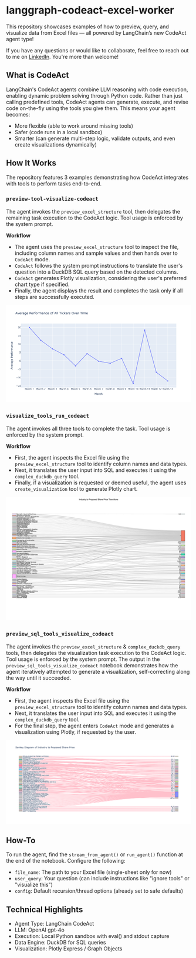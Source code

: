 # langgraph-codeact-excel-worker

This repository showcases examples of how to preview, query, and visualize data from Excel files — all powered by LangChain’s new CodeAct agent type!

If you have any questions or would like to collaborate, feel free to reach out to me on [LinkedIn](https://www.linkedin.com/in/jenya-stoeva-60477249/). You're more than welcome!

## What is CodeAct

LangChain's CodeAct agents combine LLM reasoning with code execution, enabling dynamic problem solving through Python code. Rather than just calling predefined tools, CodeAct agents can generate, execute, and revise code on-the-fly using the tools you give them. This means your agent becomes:

* More flexible (able to work around missing tools)
* Safer (code runs in a local sandbox)
* Smarter (can generate multi-step logic, validate outputs, and even create visualizations dynamically)


## How It Works

The repository features 3 examples demonstrating how CodeAct integrates with tools to perform tasks end-to-end.


### ```preview-tool-visualize-codeact```

The agent invokes the ```preview_excel_structure``` tool, then delegates the remaining task execution to the CodeAct logic. Tool usage is enforced by the system prompt.

**Workflow**

* The agent uses the ```preview_excel_structure``` tool to inspect the file, including column names and sample values and then hands over to ```CodeAct``` mode.
* ```CodeAct``` follows the system prompt instructions to translate the user's question into a DuckDB SQL query based on the detected columns.
* ```CodeAct``` generates Plotly visualization, considering the user's preferred chart type if specified.
* Finally, the agent displays the result and completes the task only if all steps are successfully executed.

![preview-tool-visualize-codeact visualization](preview-tool-visualize-codeact.png)


### ```visualize_tools_run_codeact```

The agent invokes all three tools to complete the task. Tool usage is enforced by the system prompt.

**Workflow**

* First, the agent inspects the Excel file using the ```preview_excel_structure``` tool to identify column names and data types.
* Next, it translates the user input into SQL and executes it using the ```complex_duckdb_query``` tool.
* Finally, if a visualization is requested or deemed useful, the agent uses ```create_visualization``` tool to generate Plotly chart.

![visualize_tools_run_codeact visualization](visualize_tools_run_codeact.png)

### ```preview_sql_tools_visualize_codeact```

The agent invokes the ```preview_excel_structure``` & ```complex_duckdb_query``` tools, then delegates the visualization task execution to the CodeAct logic. Tool usage is enforced by the system prompt.
The output in the ```preview_sql_tools_visualize_codeact``` notebook demonstrates how the agent iteratively attempted to generate a visualization, self-correcting along the way until it succeeded.

**Workflow**

* First, the agent inspects the Excel file using the ```preview_excel_structure``` tool to identify column names and data types.
* Next, it translates the user input into SQL and executes it using the ```complex_duckdb_query``` tool. 
* For the final step, the agent enters ```CodeAct``` mode and generates a visualization using Plotly, if requested by the user.

![preview_sql_tools_visualize_codeact visualization](preview_sql_tools_visualize_codeact.png)


## How-To

To run the agent, find the ```stream_from_agent()``` or ```run_agent()``` function at the end of the notebook. Configure the following:

* ```file_name```: The path to your Excel file (single-sheet only for now)
* ```user_query```: Your question (can include instructions like "ignore tools" or "visualize this")
* ```config```: Default recursion/thread options (already set to safe defaults)
  

## Technical Highlights

* Agent Type: LangChain CodeAct
* LLM: OpenAI gpt-4o
* Execution: Local Python sandbox with eval() and stdout capture
* Data Engine: DuckDB for SQL queries
* Visualization: Plotly Express / Graph Objects





